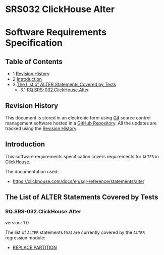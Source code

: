 # SRS032 ClickHouse Alter

# Software Requirements Specification

## Table of Contents

* 1 [Revision History](#revision-history)
* 2 [Introduction](#introduction)
* 3 [The List of ALTER Statements Covered by Tests](#the-list-of-alter-statements-covered-by-tests)
    * 3.1 [RQ.SRS-032.ClickHouse.Alter](#rqsrs-032clickhousealter)




## Revision History

This document is stored in an electronic form using [Git] source control management software
hosted in a [GitHub Repository].
All the updates are tracked using the [Revision History].


## Introduction

This software requirements specification covers requirements for `ALTER` in [ClickHouse].

The documentation used:

- https://clickhouse.com/docs/en/sql-reference/statements/alter


## The List of ALTER Statements Covered by Tests

### RQ.SRS-032.ClickHouse.Alter
version: 1.0

The list of `ALTER` statements that are currently covered by the `ALTER` regression module:

* [REPLACE PARTITION](https://github.com/Altinity/clickhouse-regression/blob/main/alter/table/replace_partition/requirements/requirements.md)





[ClickHouse]: https://clickhouse.com
[GitHub Repository]: https://github.com/Altinity/clickhouse-regression/blob/main/alter/requirements/requirements.md
[Revision History]: https://github.com/Altinity/clickhouse-regression/commits/main/alter/requirements/requirements.md
[Git]: https://git-scm.com/
[GitHub]: https://github.com
